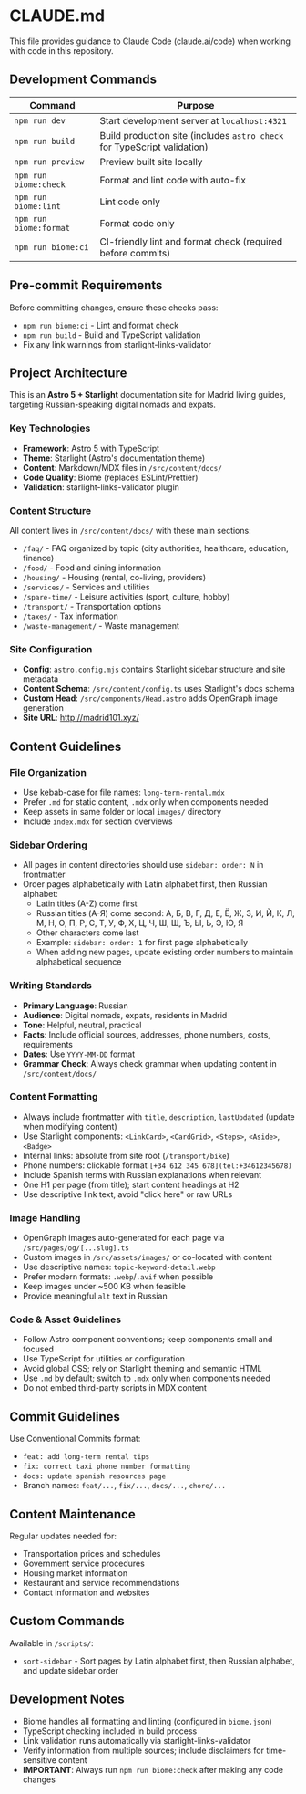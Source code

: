 # CLAUDE.md

This file provides guidance to Claude Code (claude.ai/code) when working with code in this repository.

## Development Commands

| Command | Purpose |
|---------|---------|
| `npm run dev` | Start development server at `localhost:4321` |
| `npm run build` | Build production site (includes `astro check` for TypeScript validation) |
| `npm run preview` | Preview built site locally |
| `npm run biome:check` | Format and lint code with auto-fix |
| `npm run biome:lint` | Lint code only |
| `npm run biome:format` | Format code only |
| `npm run biome:ci` | CI-friendly lint and format check (required before commits) |

## Pre-commit Requirements
Before committing changes, ensure these checks pass:
- `npm run biome:ci` - Lint and format check
- `npm run build` - Build and TypeScript validation
- Fix any link warnings from starlight-links-validator

## Project Architecture

This is an **Astro 5 + Starlight** documentation site for Madrid living guides, targeting Russian-speaking digital nomads and expats.

### Key Technologies
- **Framework**: Astro 5 with TypeScript
- **Theme**: Starlight (Astro's documentation theme)
- **Content**: Markdown/MDX files in `/src/content/docs/`
- **Code Quality**: Biome (replaces ESLint/Prettier)
- **Validation**: starlight-links-validator plugin

### Content Structure
All content lives in `/src/content/docs/` with these main sections:
- `/faq/` - FAQ organized by topic (city authorities, healthcare, education, finance)
- `/food/` - Food and dining information
- `/housing/` - Housing (rental, co-living, providers)
- `/services/` - Services and utilities
- `/spare-time/` - Leisure activities (sport, culture, hobby)
- `/transport/` - Transportation options
- `/taxes/` - Tax information
- `/waste-management/` - Waste management

### Site Configuration
- **Config**: `astro.config.mjs` contains Starlight sidebar structure and site metadata
- **Content Schema**: `/src/content/config.ts` uses Starlight's docs schema
- **Custom Head**: `/src/components/Head.astro` adds OpenGraph image generation
- **Site URL**: http://madrid101.xyz/

## Content Guidelines

### File Organization
- Use kebab-case for file names: `long-term-rental.mdx`
- Prefer `.md` for static content, `.mdx` only when components needed
- Keep assets in same folder or local `images/` directory
- Include `index.mdx` for section overviews

### Sidebar Ordering
- All pages in content directories should use `sidebar: order: N` in frontmatter
- Order pages alphabetically with Latin alphabet first, then Russian alphabet:
  - Latin titles (A-Z) come first
  - Russian titles (А-Я) come second: А, Б, В, Г, Д, Е, Ё, Ж, З, И, Й, К, Л, М, Н, О, П, Р, С, Т, У, Ф, Х, Ц, Ч, Ш, Щ, Ъ, Ы, Ь, Э, Ю, Я
  - Other characters come last
  - Example: `sidebar: order: 1` for first page alphabetically
  - When adding new pages, update existing order numbers to maintain alphabetical sequence

### Writing Standards
- **Primary Language**: Russian
- **Audience**: Digital nomads, expats, residents in Madrid
- **Tone**: Helpful, neutral, practical
- **Facts**: Include official sources, addresses, phone numbers, costs, requirements
- **Dates**: Use `YYYY-MM-DD` format
- **Grammar Check**: Always check grammar when updating content in `/src/content/docs/`

### Content Formatting
- Always include frontmatter with `title`, `description`, `lastUpdated` (update when modifying content)
- Use Starlight components: `<LinkCard>`, `<CardGrid>`, `<Steps>`, `<Aside>`, `<Badge>`
- Internal links: absolute from site root (`/transport/bike`)
- Phone numbers: clickable format `[+34 612 345 678](tel:+34612345678)`
- Include Spanish terms with Russian explanations when relevant
- One H1 per page (from title); start content headings at H2
- Use descriptive link text, avoid "click here" or raw URLs

### Image Handling
- OpenGraph images auto-generated for each page via `/src/pages/og/[...slug].ts`
- Custom images in `/src/assets/images/` or co-located with content
- Use descriptive names: `topic-keyword-detail.webp`
- Prefer modern formats: `.webp`/`.avif` when possible
- Keep images under ~500 KB when feasible
- Provide meaningful `alt` text in Russian

### Code & Asset Guidelines
- Follow Astro component conventions; keep components small and focused
- Use TypeScript for utilities or configuration
- Avoid global CSS; rely on Starlight theming and semantic HTML
- Use `.md` by default; switch to `.mdx` only when components needed
- Do not embed third-party scripts in MDX content

## Commit Guidelines
Use Conventional Commits format:
- `feat: add long-term rental tips`
- `fix: correct taxi phone number formatting`  
- `docs: update spanish resources page`
- Branch names: `feat/...`, `fix/...`, `docs/...`, `chore/...`

## Content Maintenance
Regular updates needed for:
- Transportation prices and schedules
- Government service procedures
- Housing market information
- Restaurant and service recommendations
- Contact information and websites

## Custom Commands
Available in `/scripts/`:
- `sort-sidebar` - Sort pages by Latin alphabet first, then Russian alphabet, and update sidebar order

## Development Notes
- Biome handles all formatting and linting (configured in `biome.json`)
- TypeScript checking included in build process
- Link validation runs automatically via starlight-links-validator
- Verify information from multiple sources; include disclaimers for time-sensitive content
- **IMPORTANT**: Always run `npm run biome:check` after making any code changes
